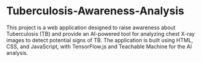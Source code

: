 # Tuberculosis-Awareness-Analysis
This project is a web application designed to raise awareness about Tuberculosis (TB) and provide an AI-powered tool for analyzing chest X-ray images to detect potential signs of TB. The application is built using HTML, CSS, and JavaScript, with TensorFlow.js and Teachable Machine for the AI analysis.

